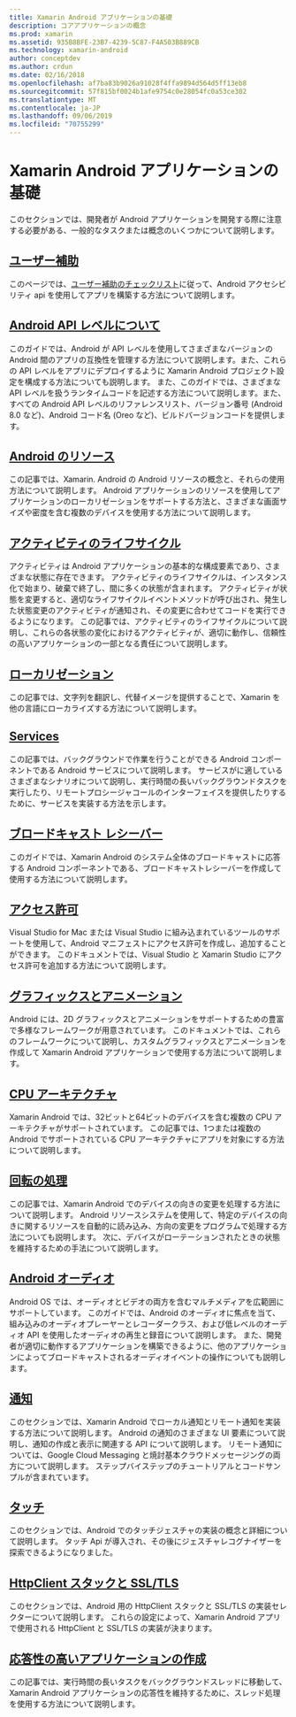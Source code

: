 ```yaml
---
title: Xamarin Android アプリケーションの基礎
description: コアアプリケーションの概念
ms.prod: xamarin
ms.assetid: 935B8BFE-23B7-4239-5C87-F4A503B889CB
ms.technology: xamarin-android
author: conceptdev
ms.author: crdun
ms.date: 02/16/2018
ms.openlocfilehash: af7ba83b9026a91028f4ffa9894d564d5ff13eb8
ms.sourcegitcommit: 57f815bf0024b1afe9754c0e28054fc0a53ce302
ms.translationtype: MT
ms.contentlocale: ja-JP
ms.lasthandoff: 09/06/2019
ms.locfileid: "70755299"
---
```

# <a name="xamarinandroid-application-fundamentals"></a>Xamarin Android アプリケーションの基礎

このセクションでは、開発者が Android アプリケーションを開発する際に注意する必要がある、一般的なタスクまたは概念のいくつかについて説明します。

## <a name="accessibilityandroidapp-fundamentalsaccessibilitymd"></a>[ユーザー補助](~/android/app-fundamentals/accessibility.md)

このページでは、[ユーザー補助のチェックリスト](~/cross-platform/app-fundamentals/accessibility.md)に従って、Android アクセシビリティ api を使用してアプリを構築する方法について説明します。

## <a name="understanding-android-api-levelsandroidapp-fundamentalsandroid-api-levelsmd"></a>[Android API レベルについて](~/android/app-fundamentals/android-api-levels.md)

このガイドでは、Android が API レベルを使用してさまざまなバージョンの Android 間のアプリの互換性を管理する方法について説明します。また、これらの API レベルをアプリにデプロイするように Xamarin Android プロジェクト設定を構成する方法についても説明します。 また、このガイドでは、さまざまな API レベルを扱うランタイムコードを記述する方法について説明します。また、すべての Android API レベルのリファレンスリスト、バージョン番号 (Android 8.0 など)、Android コード名 (Oreo など)、ビルドバージョンコードを提供します。

## <a name="resources-in-androidandroidapp-fundamentalsresources-in-androidindexmd"></a>[Android のリソース](~/android/app-fundamentals/resources-in-android/index.md)

この記事では、Xamarin. Android の Android リソースの概念と、それらの使用方法について説明します。 Android アプリケーションのリソースを使用してアプリケーションのローカリゼーションをサポートする方法と、さまざまな画面サイズや密度を含む複数のデバイスを使用する方法について説明します。

## <a name="activity-lifecycleandroidapp-fundamentalsactivity-lifecycleindexmd"></a>[アクティビティのライフサイクル](~/android/app-fundamentals/activity-lifecycle/index.md)

アクティビティは Android アプリケーションの基本的な構成要素であり、さまざまな状態に存在できます。 アクティビティのライフサイクルは、インスタンス化で始まり、破棄で終了し、間に多くの状態が含まれます。 アクティビティが状態を変更すると、適切なライフサイクルイベントメソッドが呼び出され、発生した状態変更のアクティビティが通知され、その変更に合わせてコードを実行できるようになります。 この記事では、アクティビティのライフサイクルについて説明し、これらの各状態の変化におけるアクティビティが、適切に動作し、信頼性の高いアプリケーションの一部となる責任について説明します。

## <a name="localizationandroidapp-fundamentalslocalizationmd"></a>[ローカリゼーション](~/android/app-fundamentals/localization.md)

この記事では、文字列を翻訳し、代替イメージを提供することで、Xamarin を他の言語にローカライズする方法について説明します。

## <a name="servicesandroidapp-fundamentalsservicesindexmd"></a>[Services](~/android/app-fundamentals/services/index.md)

この記事では、バックグラウンドで作業を行うことができる Android コンポーネントである Android サービスについて説明します。 サービスがに適しているさまざまなシナリオについて説明し、実行時間の長いバックグラウンドタスクを実行したり、リモートプロシージャコールのインターフェイスを提供したりするために、サービスを実装する方法を示します。

## <a name="broadcast-receiversandroidapp-fundamentalsbroadcast-receiversmd"></a>[ブロードキャスト レシーバー](~/android/app-fundamentals/broadcast-receivers.md)

このガイドでは、Xamarin Android のシステム全体のブロードキャストに応答する Android コンポーネントである、ブロードキャストレシーバーを作成して使用する方法について説明します。

## <a name="permissionsandroidapp-fundamentalspermissionsmd"></a>[アクセス許可](~/android/app-fundamentals/permissions.md)

Visual Studio for Mac または Visual Studio に組み込まれているツールのサポートを使用して、Android マニフェストにアクセス許可を作成し、追加することができます。 このドキュメントでは、Visual Studio と Xamarin Studio にアクセス許可を追加する方法について説明します。

## <a name="graphics-and-animationandroidapp-fundamentalsgraphics-and-animationmd"></a>[グラフィックスとアニメーション](~/android/app-fundamentals/graphics-and-animation.md)

Android には、2D グラフィックスとアニメーションをサポートするための豊富で多様なフレームワークが用意されています。 このドキュメントでは、これらのフレームワークについて説明し、カスタムグラフィックスとアニメーションを作成して Xamarin Android アプリケーションで使用する方法について説明します。

## <a name="cpu-architecturesandroidapp-fundamentalscpu-architecturesmd"></a>[CPU アーキテクチャ](~/android/app-fundamentals/cpu-architectures.md)

Xamarin Android では、32ビットと64ビットのデバイスを含む複数の CPU アーキテクチャがサポートされています。 この記事では、1つまたは複数の Android でサポートされている CPU アーキテクチャにアプリを対象にする方法について説明します。

## <a name="handling-rotationandroidapp-fundamentalshandling-rotationmd"></a>[回転の処理](~/android/app-fundamentals/handling-rotation.md)

この記事では、Xamarin Android でのデバイスの向きの変更を処理する方法について説明します。 Android リソースシステムを使用して、特定のデバイスの向きに関するリソースを自動的に読み込み、方向の変更をプログラムで処理する方法についても説明します。 次に、デバイスがローテーションされたときの状態を維持するための手法について説明します。

## <a name="android-audioandroidapp-fundamentalsandroid-audiomd"></a>[Android オーディオ](~/android/app-fundamentals/android-audio.md)

Android OS では、オーディオとビデオの両方を含むマルチメディアを広範囲にサポートしています。 このガイドでは、Android のオーディオに焦点を当て、組み込みのオーディオプレーヤーとレコーダークラス、および低レベルのオーディオ API を使用したオーディオの再生と録音について説明します。 また、開発者が適切に動作するアプリケーションを構築できるように、他のアプリケーションによってブロードキャストされるオーディオイベントの操作についても説明します。

## <a name="notificationsandroidapp-fundamentalsnotificationsindexmd"></a>[通知](~/android/app-fundamentals/notifications/index.md)

このセクションでは、Xamarin Android でローカル通知とリモート通知を実装する方法について説明します。 Android の通知のさまざまな UI 要素について説明し、通知の作成と表示に関連する API について説明します。 リモート通知については、Google Cloud Messaging と焼討基本クラウドメッセージングの両方について説明します。 ステップバイステップのチュートリアルとコードサンプルが含まれています。

## <a name="touchandroidapp-fundamentalstouchindexmd"></a>[タッチ](~/android/app-fundamentals/touch/index.md)

このセクションでは、Android でのタッチジェスチャの実装の概念と詳細について説明します。 タッチ Api が導入され、その後にジェスチャレコグナイザーを探索できるようになりました。

## <a name="httpclient-stack-and-ssltlsandroidapp-fundamentalshttp-stackmd"></a>[HttpClient スタックと SSL/TLS](~/android/app-fundamentals/http-stack.md)

このセクションでは、Android 用の HttpClient スタックと SSL/TLS の実装セレクターについて説明します。 これらの設定によって、Xamarin Android アプリで使用される HttpClient と SSL/TLS の実装が決まります。

## <a name="writing-responsive-applicationswriting-responsive-appsmd"></a>[応答性の高いアプリケーションの作成](writing-responsive-apps.md)

この記事では、実行時間の長いタスクをバックグラウンドスレッドに移動して、Xamarin Android アプリケーションの応答性を維持するために、スレッド処理を使用する方法について説明します。
